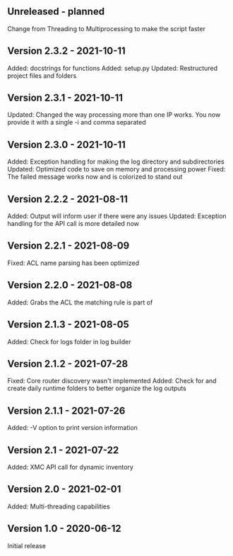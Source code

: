 Unreleased - planned
--------------------
Change from Threading to Multiprocessing to make the script faster


Version 2.3.2 - 2021-10-11
--------------------------
Added: docstrings for functions
Added: setup.py
Updated: Restructured project files and folders


Version 2.3.1 - 2021-10-11
--------------------------
Updated: Changed the way processing more than one IP works. You now provide it with a single -i and comma separated


Version 2.3.0 - 2021-10-11
--------------------------
Added: Exception handling for making the log directory and subdirectories
Updated: Optimized code to save on memory and processing power
Fixed: The failed message works now and is colorized to stand out


Version 2.2.2 - 2021-08-11
--------------------------
Added: Output will inform user if there were any issues
Updated: Exception handling for the API call is more detailed now


Version 2.2.1 - 2021-08-09
--------------------------
Fixed: ACL name parsing has been optimized


Version 2.2.0 - 2021-08-08
--------------------------
Added: Grabs the ACL the matching rule is part of


Version 2.1.3 - 2021-08-05
--------------------------
Added: Check for logs folder in log builder


Version 2.1.2 - 2021-07-28
--------------------------
Fixed: Core router discovery wasn't implemented
Added: Check for and create daily runtime folders to better organize the log outputs


Version 2.1.1 - 2021-07-26
--------------------------
Added: -V option to print version information


Version 2.1 - 2021-07-22
------------------------
Added: XMC API call for dynamic inventory


Version 2.0 - 2021-02-01
------------------------
Added: Multi-threading capabilities


Version 1.0 - 2020-06-12
------------------------
Initial release